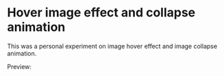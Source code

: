 # Hover image effect and collapse animation

This was a personal experiment on image hover effect and image collapse animation.

Preview:
